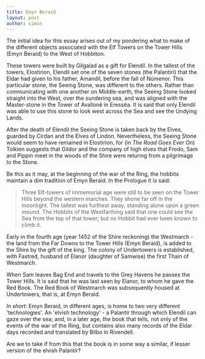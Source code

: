 ```yaml
---
title: Emyn Beraid
layout: post
author: simon
---
```

The initial idea for this essay arises out of my pondering what to make of the different objects associated with the Elf Towers on the Tower Hills (Emyn Beraid) to the West of Hobbiton.

These towers were built by Gilgalad as a gift for Elendil. In the tallest of the towers, Elostirion, Elendil set one of the seven stones (the Palantíri) that the Eldar had given to his father, Amandil, before the fall of Númenor. This particular stone, the Seeing Stone, was different to the others. Rather than communicating with one another on Middle-earth, the Seeing Stone looked straight into the West, over the sundering sea, and was aligned with the Master-stone in the Tower of Avallonë in Eressëa. It is said that only Elendil was able to use this stone to look west across the Sea and see the Undying Lands.

After the death of Elendil the Seeing Stone is taken back by the Elves, guarded by Círdan and the Elves of Lindon. Nevertheless, the Seeing Stone would seem to have remained in Elostirion, for (in *The Road Goes Ever On*) Tolkien suggests that Gildor and the company of high elves that Frodo, Sam and Pippin meet in the woods of the Shire were returing from a pilgrimage to the Stone. 

Be this as it may, at the beginning of the war of the Ring, the hobbits maintain a dim tradition of Emyn Beraid. In the Prologue it is said:

>Three Elf-towers of immemorial age were still to be seen on the Tower Hills beyond the western marches. They shone far off in the moonlight. The tallest was furthest away, standing alone upon a green mound. The Hobbits of the Westfarthing said that one could see the Sea from the top of that tower; but no Hobbit had ever been known to climb it.

Early in the fourth age (year 1452 of the Shire reckoning) the Westmarch - the land from the Far Downs to the Tower Hills (Emyn Beraid), is added to the Shire by the gift of the king. The colony of Undertowers is established, with Fastred, husband of Elanor (daughter of Samwise) the first Thain of Westmarch. 

When Sam leaves Bag End and travels to the Grey Havens he passes the Tower Hills. It is said that he was last seen by Elanor, to whom he gave the Red Book. The Red Book of Westmarch was subsequently housed at Undertowers, that is, at Emyn Beraid.

*In short*: Emyn Beraid, in different ages, is home to two very different 'technologies'. An 'elvish technology' - a Palantír through which Elendil can gaze over the sea; and, in a later age, *the* book that tells, not only of the events of the war of the Ring, but contains also many records of the Eldar days recorded and translated by Bilbo in Rivendell.

Are we to take if from this that the book is in some way a similar, if lesser version of the elvish Palantír?
  